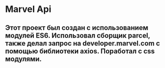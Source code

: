 # Marvel Api
## Этот проект был создан с использованием модулей ES6. Использовал сборщик parcel, также делал запрос на developer.marvel.com с помощью библиотеки axios. Поработал с css модулями.